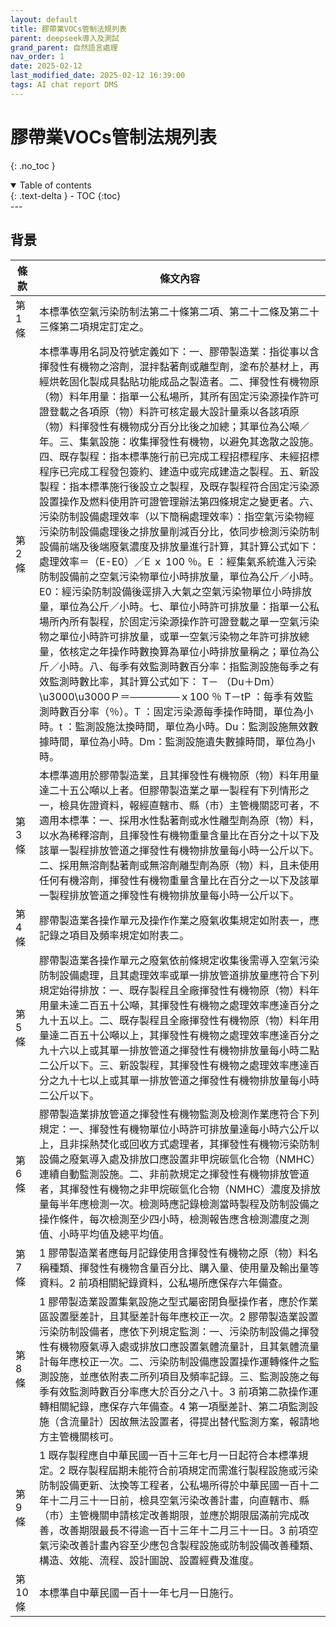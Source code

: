 ```yaml
---
layout: default
title: 膠帶業VOCs管制法規列表
parent: deepseek導入及測試
grand_parent: 自然語言處理
nav_order: 1
date: 2025-02-12
last_modified_date: 2025-02-12 16:39:00
tags: AI chat report DMS
---
```


# 膠帶業VOCs管制法規列表

{: .no_toc }

<details open markdown="block">
  <summary>
    Table of contents
  </summary>
  {: .text-delta }
- TOC
{:toc}
</details>
---

## 背景




| 條款       | 條文內容                                                                                                                                                                                                                                                                                                                                                                                                                                                                                                                                                                                                                                                                                                                                                                                             |
|------------|------------------------------------------------------------------------------------------------------------------------------------------------------------------------------------------------------------------------------------------------------------------------------------------------------------------------------------------------------------------------------------------------------------------------------------------------------------------------------------------------------------------------------------------------------------------------------------------------------------------------------------------------------------------------------------------------------------------------------------------------------------------------------------------------|
| 第 1 條    | 本標準依空氣污染防制法第二十條第二項、第二十二條及第二十三條第二項規定訂定之。                                                                                                                                                                                                                                                                                                                                                                                                                                                                                                                                                                                                                                                                                                                                                         |
| 第 2 條    | 本標準專用名詞及符號定義如下：一、膠帶製造業：指從事以含揮發性有機物之溶劑，混拌黏著劑或離型劑，塗布於基材上，再經烘乾固化製成具黏貼功能成品之製造者。二、揮發性有機物原（物）料年用量：指單一公私場所，其所有固定污染源操作許可證登載之各項原（物）料許可核定最大設計量乘以各該項原（物）料揮發性有機物成分百分比後之加總；其單位為公噸／年。三、集氣設施：收集揮發性有機物，以避免其逸散之設施。四、既存製程：指本標準施行前已完成工程招標程序、未經招標程序已完成工程發包簽約、建造中或完成建造之製程。五、新設製程：指本標準施行後設立之製程，及既存製程符合固定污染源設置操作及燃料使用許可證管理辦法第四條規定之變更者。六、污染防制設備處理效率（以下簡稱處理效率）：指空氣污染物經污染防制設備處理後之排放量削減百分比，依同步檢測污染防制設備前端及後端廢氣濃度及排放量進行計算，其計算公式如下：處理效率＝（E-E0）／E ｘ 100 ％。E ：經集氣系統進入污染防制設備前之空氣污染物單位小時排放量，單位為公斤／小時。E0：經污染防制設備後逕排入大氣之空氣污染物單位小時排放量，單位為公斤／小時。七、單位小時許可排放量：指單一公私場所內所有製程，於固定污染源操作許可證登載之單一空氣污染物之單位小時許可排放量，或單一空氣污染物之年許可排放總量，依核定之年操作時數換算為單位小時排放量稱之；單位為公斤／小時。八、每季有效監測時數百分率：指監測設施每季之有效監測時數比率，其計算公式如下：        T－ （Du＋Dm）\u3000\u3000Ｐ＝───────ｘ100 ％            T－tP ：每季有效監測時數百分率（％）。T ：固定污染源每季操作時間，單位為小時。t ：監測設施汰換時間，單位為小時。Du：監測設施無效數據時間，單位為小時。Dm：監測設施遺失數據時間，單位為小時。 |
| 第 3 條    | 本標準適用於膠帶製造業，且其揮發性有機物原（物）料年用量達二十五公噸以上者。但膠帶製造業之單一製程有下列情形之一，檢具佐證資料，報經直轄市、縣（市）主管機關認可者，不適用本標準：一、採用水性黏著劑或水性離型劑為原（物）料，以水為稀釋溶劑，且揮發性有機物重量含量比在百分之十以下及該單一製程排放管道之揮發性有機物排放量每小時一公斤以下。二、採用無溶劑黏著劑或無溶劑離型劑為原（物）料，且未使用任何有機溶劑，揮發性有機物重量含量比在百分之一以下及該單一製程排放管道之揮發性有機物排放量每小時一公斤以下。                                                                                                                                                                                                                          |
| 第 4 條    | 膠帶製造業各操作單元及操作作業之廢氣收集規定如附表一，應記錄之項目及頻率規定如附表二。                                                                                                                                                                                                                                                                                                                                                                                                                                                                                                                                                                                                                                                                                                                                                 |
| 第 5 條    | 膠帶製造業各操作單元之廢氣依前條規定收集後需導入空氣污染防制設備處理，且其處理效率或單一排放管道排放量應符合下列規定始得排放：一、既存製程且全廠揮發性有機物原（物）料年用量未達二百五十公噸，其揮發性有機物之處理效率應達百分之九十五以上。二、既存製程且全廠揮發性有機物原（物）料年用量達二百五十公噸以上，其揮發性有機物之處理效率應達百分之九十六以上或其單一排放管道之揮發性有機物排放量每小時二點二公斤以下。三、新設製程，其揮發性有機物之處理效率應達百分之九十七以上或其單一排放管道之揮發性有機物排放量每小時二公斤以下。                                                                                                                                                                                                          |
| 第 6 條    | 膠帶製造業排放管道之揮發性有機物監測及檢測作業應符合下列規定：一、揮發性有機物單位小時許可排放量達每小時六公斤以上，且非採熱焚化或回收方式處理者，其揮發性有機物污染防制設備之廢氣導入處及排放口應設置非甲烷碳氫化合物（NMHC）連續自動監測設施。二、非前款規定之揮發性有機物排放管道者，其揮發性有機物之非甲烷碳氫化合物（NMHC）濃度及排放量每半年應檢測一次。檢測時應記錄檢測當時製程及防制設備之操作條件，每次檢測至少四小時，檢測報告應含檢測濃度之測值、小時平均值及總平均值。                                                                                                                                                                                                                       |
| 第 7 條    | 1 膠帶製造業者應每月記錄使用含揮發性有機物之原（物）料名稱種類、揮發性有機物含量百分比、購入量、使用量及輸出量等資料。2 前項相關紀錄資料，公私場所應保存六年備查。                                                                                                                                                                                                                                                                                                                                                                                                                                                                                                                                                                                                                                    |
| 第 8 條    | 1 膠帶製造業設置集氣設施之型式屬密閉負壓操作者，應於作業區設置壓差計，且其壓差計每年應校正一次。2 膠帶製造業設置污染防制設備者，應依下列規定監測：一、污染防制設備之揮發性有機物廢氣導入處或排放口應設置氣體流量計，且其氣體流量計每年應校正一次。二、污染防制設備應設置操作運轉條件之監測設施，並應依附表二所列項目及頻率記錄。三、監測設施之每季有效監測時數百分率應大於百分之八十。3 前項第二款操作運轉相關紀錄，應保存六年備查。4 第一項壓差計、第二項監測設施（含流量計）因故無法設置者，得提出替代監測方案，報請地方主管機關核可。                                                                                                                                                                                                                   |
| 第 9 條    | 1 既存製程應自中華民國一百十三年七月一日起符合本標準規定。2 既存製程屆期未能符合前項規定而需進行製程設施或污染防制設備更新、汰換等工程者，公私場所得於中華民國一百十二年十二月三十一日前，檢具空氣污染改善計畫，向直轄市、縣（市）主管機關申請核定改善期限，並應於期限屆滿前完成改善，改善期限最長不得逾一百十三年十二月三十一日。3 前項空氣污染改善計畫內容至少應包含製程設施或防制設備改善種類、構造、效能、流程、設計圖說、設置經費及進度。                                                                                                                                                                                                 |
| 第 10 條   | 本標準自中華民國一百十一年七月一日施行。                                                                                                                                                                                                                                                                                                                                                                                                                                                                                                                                                                                                                                                                                                                                                               |

